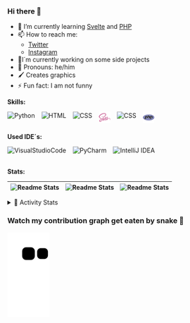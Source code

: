 ### Hi there 👋

- 🌱 I’m currently learning <a href="https://svelte.dev/" target="_blank" rel="noopener noreferrer">Svelte</a> and <a href="https://www.php.net/" target="_blank" rel="noopener noreferrer">PHP</a>
- 📫 How to reach me: <br>
  - <a href="https://twitter.com/TheKeineAhnung" target="_blank" rel="noopener noreferrer">Twitter</a>
  - <a href="https://www.instagram.com/keineahnunggrafiken/" target="_blank" rel="noopener noreferrer">Instagram</a>
- 🎨I´m currently working on some side projects
- 🤵 Pronouns: he/him
- 🖌 Creates graphics
- ⚡ Fun fact: I am not funny

<b>Skills:</b>

<a target="_blank" rel="noopener noreferrer" href="https://cdn.jsdelivr.net/npm/programming-languages-logos@0.0.3/src/python/python.png">
<img alt="Python" src="https://cdn.jsdelivr.net/npm/programming-languages-logos@0.0.3/src/python/python.png" style="max-width:100%; margin-right:15px;" height="26px" align="left"></img>
</a>

<a target="_blank" rel="noopener noreferrer" href="https://cdn.jsdelivr.net/npm/programming-languages-logos@0.0.3/src/html/html.png">
<img alt="HTML" src="https://cdn.jsdelivr.net/npm/programming-languages-logos@0.0.3/src/html/html.png" style="max-width:100%; margin-right:15px;" height="26px" align="left"></img>
</a>

<a target="_blank" rel="noopener noreferrer" href="https://cdn.jsdelivr.net/npm/programming-languages-logos@0.0.3/src/css/css.png">
<img alt="CSS" src="https://cdn.jsdelivr.net/npm/programming-languages-logos@0.0.3/src/css/css.png" style="max-width:100%; margin-right:15px;" height="26px" align="left"></img>
</a>

<a target="_blank" rel="noopener noreferrer" href="https://raw.githubusercontent.com/github/explore/80688e429a7d4ef2fca1e82350fe8e3517d3494d/topics/sass/sass.png?raw=true">
<img alt="Sass/SCSS" src="https://raw.githubusercontent.com/github/explore/80688e429a7d4ef2fca1e82350fe8e3517d3494d/topics/sass/sass.png?raw=true" style="max-width:100%; margin-right:15px;" height="26px" align="left"></img>
</a>

<a target="_blank" rel="noopener noreferrer" href="https://cdn.jsdelivr.net/npm/programming-languages-logos@0.0.3/src/javascript/javascript.png">
<img alt="CSS" src="https://cdn.jsdelivr.net/npm/programming-languages-logos@0.0.3/src/javascript/javascript.png" style="max-width:100%; margin-right:15px;" height="26px" align="left"></img>
</a>

<a target="_blank" rel="noopener noreferrer" href="https://raw.githubusercontent.com/github/explore/80688e429a7d4ef2fca1e82350fe8e3517d3494d/topics/php/php.png?raw=true">
<img alt="PHP" src="https://raw.githubusercontent.com/github/explore/80688e429a7d4ef2fca1e82350fe8e3517d3494d/topics/php/php.png?raw=true" style="max-width:100%; margin-right:15px;" height="26px" align="left"></img>
</a>
<br>
<br>

<b>Used IDE´s:</b>

<a target="_blank" rel="noopener noreferrer" href="https://upload.wikimedia.org/wikipedia/commons/9/9a/Visual_Studio_Code_1.35_icon.svg" rel="noopener noreferrer">
<img alt="VisualStudioCode" src="https://upload.wikimedia.org/wikipedia/commons/9/9a/Visual_Studio_Code_1.35_icon.svg" style="max-width:100%; margin-right:15px;" height="26px" align="left"></img>

<a target="_blank" rel="noopener noreferrer" href="https://resources.jetbrains.com/storage/products/pycharm/img/meta/pycharm_logo_300x300.png" rel="noopener noreferrer">
<img alt="PyCharm" src="https://resources.jetbrains.com/storage/products/pycharm/img/meta/pycharm_logo_300x300.png" style="max-width:100%; margin-right:15px;" height="26px" align="left"></img>

<a target="_blank" rel="noopener noreferrer" href="https://upload.wikimedia.org/wikipedia/commons/9/9c/IntelliJ_IDEA_Icon.svg" rel="noopener noreferrer">
<img alt="IntelliJ IDEA" src="https://upload.wikimedia.org/wikipedia/commons/9/9c/IntelliJ_IDEA_Icon.svg" style="max-width:100%; margin-right:15px;" height="26px" align="left"></img>
</a>
</a>
</a>
<br>
<br>
<b><p>Stats:</p></b>

| ![Readme Stats][readmestats] | ![Readme Stats][wakatimestats] | ![Readme Stats][toplanguagestats] |
| :--------------------------: | :----------------------------: | :-------------------------------: |

<!-- https://github.com/jamesgeorge007/github-activity-readme -->
<details>
  <summary>🚀 Activity Stats</summary>
  <br>
  
<!--START_SECTION:activity-->
1. 🎉 Merged PR [#83](https://github.com/TheKeineAhnung/webdev-setup/pull/83) in [TheKeineAhnung/webdev-setup](https://github.com/TheKeineAhnung/webdev-setup)
2. 🎉 Merged PR [#94](https://github.com/TheKeineAhnung/Intrepid-Darkness/pull/94) in [TheKeineAhnung/Intrepid-Darkness](https://github.com/TheKeineAhnung/Intrepid-Darkness)
3. 🎉 Merged PR [#82](https://github.com/TheKeineAhnung/webdev-setup/pull/82) in [TheKeineAhnung/webdev-setup](https://github.com/TheKeineAhnung/webdev-setup)
4. 🎉 Merged PR [#81](https://github.com/TheKeineAhnung/webdev-setup/pull/81) in [TheKeineAhnung/webdev-setup](https://github.com/TheKeineAhnung/webdev-setup)
5. 🎉 Merged PR [#80](https://github.com/TheKeineAhnung/webdev-setup/pull/80) in [TheKeineAhnung/webdev-setup](https://github.com/TheKeineAhnung/webdev-setup)
<!--END_SECTION:activity-->

</details>

[readmestats]: https://github-readme-stats.vercel.app/api?username=TheKeineAhnung&count_private=true&show_icons=true&theme=tokyonight&hide=stars&include_all_commits=true
[wakatimestats]: https://github-readme-stats.vercel.app/api/wakatime?username=KeineAhnung&layout=compact&theme=tokyonight
[toplanguagestats]: https://github-readme-stats.vercel.app/api/top-langs/?username=TheKeineAhnung&layout=compact&theme=tokyonight

### Watch my contribution graph get eaten by snake 🐍

![contribution graph get eaten by snake](https://raw.githubusercontent.com/TheKeineAhnung/TheKeineAhnung/output/github-contribution-grid-snake.svg)
